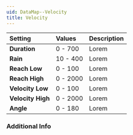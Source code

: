 ```yaml
---
uid: DataMap--Velocity
title: Velocity
---
```


| Setting           | Values   | Description |
| :---------------- | :------- | :---------- |
| **Duration**      | 0 - 700  | Lorem |
| **Rain**          | 10 - 400 | Lorem |
| **Reach Low**     | 0 - 100  | Lorem |
| **Reach High**    | 0 - 2000 | Lorem |
| **Velocity Low**  | 0 - 100  | Lorem |
| **Velocity High** | 0 - 2000 | Lorem |
| **Angle**         | 0 - 180  | Lorem |

### Additional Info


